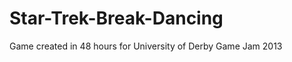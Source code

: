 Star-Trek-Break-Dancing
=======================

Game created in 48 hours for University of Derby Game Jam 2013
